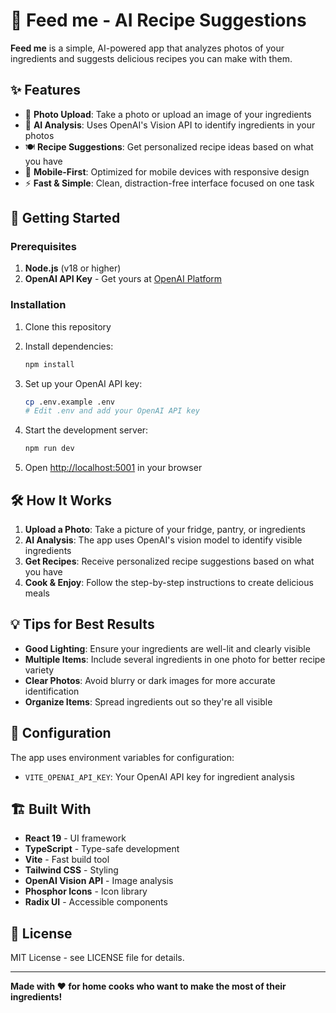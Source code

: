 # 🍳 Feed me - AI Recipe Suggestions

**Feed me** is a simple, AI-powered app that analyzes photos of your ingredients and suggests delicious recipes you can make with them.

## ✨ Features

- 📸 **Photo Upload**: Take a photo or upload an image of your ingredients
- 🤖 **AI Analysis**: Uses OpenAI's Vision API to identify ingredients in your photos
- 🍽️ **Recipe Suggestions**: Get personalized recipe ideas based on what you have
- 📱 **Mobile-First**: Optimized for mobile devices with responsive design
- ⚡ **Fast & Simple**: Clean, distraction-free interface focused on one task

## 🚀 Getting Started

### Prerequisites

1. **Node.js** (v18 or higher)
2. **OpenAI API Key** - Get yours at [OpenAI Platform](https://platform.openai.com/api-keys)

### Installation

1. Clone this repository
2. Install dependencies:
   ```bash
   npm install
   ```

3. Set up your OpenAI API key:
   ```bash
   cp .env.example .env
   # Edit .env and add your OpenAI API key
   ```

4. Start the development server:
   ```bash
   npm run dev
   ```

5. Open [http://localhost:5001](http://localhost:5001) in your browser

## 🛠️ How It Works

1. **Upload a Photo**: Take a picture of your fridge, pantry, or ingredients
2. **AI Analysis**: The app uses OpenAI's vision model to identify visible ingredients
3. **Get Recipes**: Receive personalized recipe suggestions based on what you have
4. **Cook & Enjoy**: Follow the step-by-step instructions to create delicious meals

## 💡 Tips for Best Results

- **Good Lighting**: Ensure your ingredients are well-lit and clearly visible
- **Multiple Items**: Include several ingredients in one photo for better recipe variety  
- **Clear Photos**: Avoid blurry or dark images for more accurate identification
- **Organize Items**: Spread ingredients out so they're all visible

## 🔧 Configuration

The app uses environment variables for configuration:

- `VITE_OPENAI_API_KEY`: Your OpenAI API key for ingredient analysis

## 🏗️ Built With

- **React 19** - UI framework
- **TypeScript** - Type-safe development  
- **Vite** - Fast build tool
- **Tailwind CSS** - Styling
- **OpenAI Vision API** - Image analysis
- **Phosphor Icons** - Icon library
- **Radix UI** - Accessible components

## 📄 License

MIT License - see LICENSE file for details.

---

**Made with ❤️ for home cooks who want to make the most of their ingredients!**

